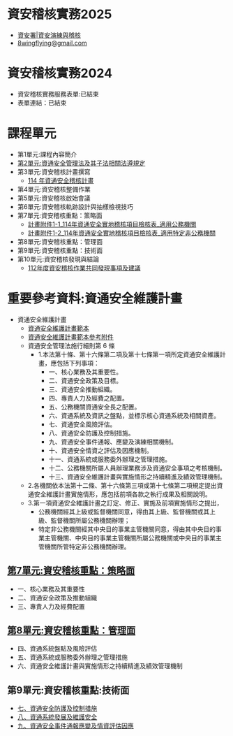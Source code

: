 # 資安稽核實務2025
- [資安署|資安演練與稽核](https://moda.gov.tw/ACS/operations/drill-and-audit/652)
- 8wingflying@gmail.com

# 資安稽核實務2024
- 資安稽核實務服務表單:已結束
- 表單連結：已結束

# 課程單元
- 第1單元:課程內容簡介
- [第2單元:資通安全管理法及其子法相關法遵規定](UNIT2.md)
- 第3單元:資安稽核計畫撰寫
  - [114 年資通安全稽核計畫](https://www-api.moda.gov.tw/File/Get/acs/zh-tw/tyJUhBqgSwg6vVR) 
- 第4單元:資安稽核整備作業
- 第5單元:資安稽核啟始會議
- 第6單元:資安稽核軌跡設計與抽樣檢視技巧
- 第7單元:資安稽核重點：策略面
  - [計畫附件1-1_114年資通安全實地稽核項目檢核表_適用公務機關](https://www-api.moda.gov.tw/File/Get/acs/zh-tw/jamt6g3JOvWp34o)
  - [計畫附件1-2_114年資通安全實地稽核項目檢核表_適用特定非公務機關](https://www-api.moda.gov.tw/File/Get/acs/zh-tw/x8LbtLhx7yOOw8r) 
- 第8單元:資安稽核重點：管理面
- 第9單元:資安稽核重點：技術面
- 第10單元:資安稽核發現與結論
  - [112年度資安稽核作業共同發現事項及建議](https://isms.thu.edu.tw/upload/isms/news_upload/112%E5%B9%B4%E5%BA%A6%E8%B3%87%E5%AE%89%E7%A8%BD%E6%A0%B8%E4%BD%9C%E6%A5%AD%E5%85%B1%E5%90%8C%E7%99%BC%E7%8F%BE%E4%BA%8B%E9%A0%85%E5%8F%8A%E5%BB%BA%E8%AD%B0.pdf)


# 重要參考資料:資通安全維護計畫
- 資通安全維護計畫
  - [資通安全維護計畫範本 ](https://www-api.moda.gov.tw/File/Get/acs/zh-tw/IgT9WPNZENcVgsH)
  - [資通安全維護計畫範本參考附件](https://www-api.moda.gov.tw/File/Get/acs/zh-tw/noYwzGxV8r7LFp4)
  - 資通安全管理法施行細則第 6 條
    - 1.本法第十條、第十六條第二項及第十七條第一項所定資通安全維護計畫，應包括下列事項：
      - 一、核心業務及其重要性。
      - 二、資通安全政策及目標。
      - 三、資通安全推動組織。
      - 四、專責人力及經費之配置。
      - 五、公務機關資通安全長之配置。
      - 六、資通系統及資訊之盤點，並標示核心資通系統及相關資產。
      - 七、資通安全風險評估。
      - 八、資通安全防護及控制措施。
      - 九、資通安全事件通報、應變及演練相關機制。
      - 十、資通安全情資之評估及因應機制。
      - 十一、資通系統或服務委外辦理之管理措施。
      - 十二、公務機關所屬人員辦理業務涉及資通安全事項之考核機制。
      - 十三、資通安全維護計畫與實施情形之持續精進及績效管理機制。
  - 2.各機關依本法第十二條、第十六條第三項或第十七條第二項規定提出資通安全維護計畫實施情形，應包括前項各款之執行成果及相關說明。
  - 3.第一項資通安全維護計畫之訂定、修正、實施及前項實施情形之提出，
    - 公務機關經其上級或監督機關同意，得由其上級、監督機關或其上級、監督機關所屬公務機關辦理；
    - 特定非公務機關經其中央目的事業主管機關同意，得由其中央目的事業主管機關、中央目的事業主管機關所屬公務機關或中央目的事業主管機關所管特定非公務機關辦理。


## [第7單元:資安稽核重點：策略面](./2025/策略面.md)
- 一、核心業務及其重要性
- 二、資通安全政策及推動組織
- 三、專責人力及經費配置

## [第8單元:資安稽核重點：管理面](./2025/管理面.md)
- 四、資通系統盤點及風險評估
- 五、資通系統或服務委外辦理之管理措施
- 六、資通安全維護計畫與實施情形之持續精進及績效管理機制

## 第9單元:資安稽核重點:技術面
- [七、資通安全防護及控制措施](./2025/技術面_7.md)
- [八、資通系統發展及維護安全](./2025/技術面_8.md)
- [九、資通安全事件通報應變及情資評估因應](./2025/技術面_9.md)







